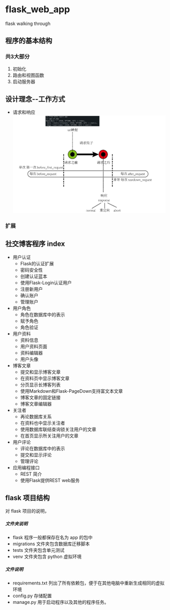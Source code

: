 # flask_web_app
flask walking through


## 程序的基本结构
### 共3大部分
1. 初始化
2. 路由和视图函数
3. 启动服务器

## 设计理念--工作方式
+ 请求和响应
![请求和响应_请求钩子](./img/flask_request_response.png)
### **扩展**

## 社交博客程序 index
- 用户认证
  - Flask的认证扩展
  - 密码安全性
  - 创建认证蓝本
  - 使用Flask-Login认证用户
  - 注册新用户
  - 确认账户
  - 管理账户
- 用户角色
  - 角色在数据库中的表示
  - 赋予角色
  - 角色验证
- 用户资料
  - 资料信息
  - 用户资料页面
  - 资料编辑器
  - 用户头像
- 博客文章
  - 提交和显示博客文章
  - 在资料页中显示博客文章
  - 分页显示长博客列表
  - 使用Markdown和Flask-PageDown支持富文本文章
  - 博客文章的固定链接
  - 博客文章编辑器
- 关注者
  - 再论数据库关系
  - 在资料也中显示关注者
  - 使用数据库联结查询锁关注用户的文章
  - 在首页显示所关注用户的文章
- 用户评论
  - 评论在数据库中的表示
  - 提交和显示评论
  - 管理评论
- 应用编程接口
  - REST 简介
  - 使用Flask提供REST web服务

## flask 项目结构
对 flask 项目的说明，
##### 文件夹说明
+ flask 程序一般都保存在名为 app 的包中
+ migrations 文件夹包含数据库迁移脚本
+ tests 文件夹包含单元测试
+ venv 文件夹包含 python 虚拟环境

##### 文件说明
+ requirements.txt 列出了所有依赖包，便于在其他电脑中重新生成相同的虚拟环境
+ config.py 存储配置
+ manage.py 用于启动程序以及其他的程序任务。





